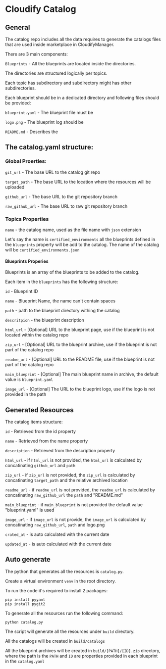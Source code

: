 # Cloudify Catalog


## General

The catalog repo includes all the data requires to generate the catalogs files that are used inside marketplace in CloudifyManager.

There are 3 main components:

`Blueprints` - All the blueprints are located inside the directories.

The directories are structured logically per topics.

Each topic has subdirectory and subdirectory might has other subdirectories.

Each blueprint should be in a dedicated directory and following files should be provided:

`blueprint.yaml` - The blueprint file must be 

`logo.png` - The blueprint log should be 

`README.md` - Describes the 


## The catalog.yaml structure:

### Global Proerties:

`git_url` - The base URL to the catalog git repo

`target_path` - The base URL to the location where the resources will be uploaded

`github_url` - The base URL to the git repository branch

`raw_github_url` - The base URL to raw git repository branch

### Topics Properties

`name` - the catalog name, used as the file name with `json` extension

Let's say the name is `certified_environments` all the blueprints defined in the `blueprints` property will be add to the catalog. The name of the catalog will be `certified_environments.json`

#### Blueprints Properies

Blueprints is an array of the blueprints to be added to the catalog.

Each item in the `blueprints` has the following structure:

`id` - Blueprint ID

`name` - Blueprint Name, the name can't contain spaces

`path` - path to the blueprint directory withing the catalog

`descritpion` - the blueprint description

`html_url` - [Optional] URL to the blueprint page, use if the blueprint is not located within the catalog repo

`zip_url` - [Optional] URL to the blueprint archive, use if the blueprint is not part of the catalog repo

`readme_url` - [Optional] URL to the README file, use if the blueprint is not part of the catalog repo

`main_blueprint` - [Optional] The main blueprint name in archive, the default value is `blueprint.yaml`

`image_url` - [Optional] The URL to the blueprint logo, use if the logo is not provided in the path

## Generated Resources

The catalog items structure:

`id` - Retrieved from the id property

`name` - Retrieved from the name property

`description` - Retrieved from the description property

`html_url` - if `html_url` is not provided, the `html_url` is calculated by concatinating `github_url` and `path`

`zip_url` - if `zip_url` is not provided, the `zip_url` is calculated by concatinating `target_path` and the relative archived location

`readme_url` - if `readme_url` is not provided, the `readme_url` is calculated by concatinating `raw_github_url` the `path` and "README.md"

`main_blueprint` - if `main_blueprint` is not provided the default value "blueprint.yaml" is used

`image_url` - if `image_url` is not provide, the `image_url` is calculated by concatinating `raw_github_url`, `path` and logo.png

`crated_at` - is auto calculated with the current date

`updated_at` - is auto calculated with the current date

## Auto generate

The python that generates all the resources is `catalog.py`.

Create a virtual environment `venv` in the root directory.

To run the code it's required to install 2 packages:
```
pip install pyyaml
pip install pygit2
```

To generate all the resources run the following command:
```
python catalog.py
```

The script will generate all the resources under `build` directory.

All the catalogs will be created in `build/catalogs`

All the blueprint archives will be created in `build/[PATH]/[ID].zip` directory, where the path is the `PATH` and `ID` are properties provided in each blueprint in the `catalog.yaml`

